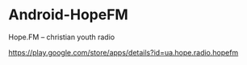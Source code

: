 # Android-HopeFM
Hope.FM – christian youth radio

https://play.google.com/store/apps/details?id=ua.hope.radio.hopefm
